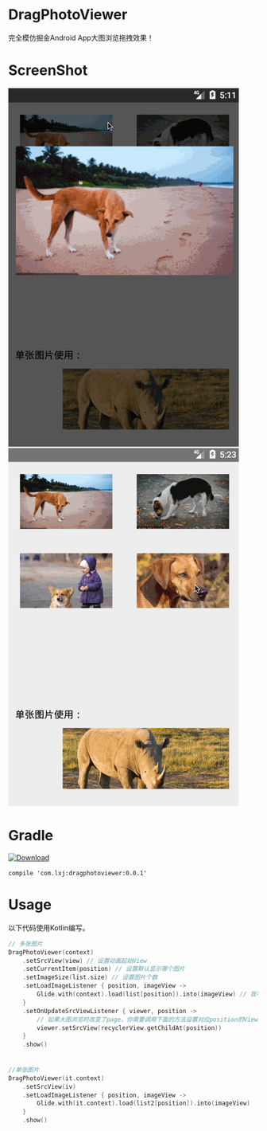 # DragPhotoViewer
完全模仿掘金Android App大图浏览拖拽效果！

# ScreenShot
![DragPhotoViewer](screenshot/preview.gif)
![DragPhotoViewer](screenshot/preview2.gif)

# Gradle
[![Download](https://api.bintray.com/packages/li-xiaojun/jrepo/dragphotoviewer/images/download.svg)](https://bintray.com/li-xiaojun/jrepo/dragphotoviewer/latestVersion)

```
compile 'com.lxj:dragphotoviewer:0.0.1'
```

# Usage
以下代码使用Kotlin编写。
```kotlin
// 多张图片
DragPhotoViewer(context)
    .setSrcView(view) // 设置动画起始View
    .setCurrentItem(position) // 设置默认显示哪个图片
    .setImageSize(list.size) // 设置图片个数
    .setLoadImageListener { position, imageView ->
        Glide.with(context).load(list[position]).into(imageView) // 我不负责如何加载图片，你来实现
    }
    .setOnUpdateSrcViewListener { viewer, position ->
        // 如果大图浏览时改变了page，你需要调用下面的方法设置对应position的View，否则缩放动画会缩小到最初设置的View
        viewer.setSrcView(recyclerView.getChildAt(position))
    }
    .show()


//单张图片
DragPhotoViewer(it.context)
    .setSrcView(iv)
    .setLoadImageListener { position, imageView ->
        Glide.with(it.context).load(list2[position]).into(imageView)
    }
    .show()

```
